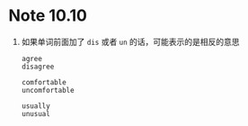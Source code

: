 # Note 10.10

1. 如果单词前面加了 `dis` 或者 `un` 的话，可能表示的是相反的意思

   ```
   agree
   disagree

   comfortable
   uncomfortable

   usually
   unusual
   ```
